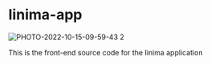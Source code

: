 # Iinima-app

![PHOTO-2022-10-15-09-59-43 2](https://user-images.githubusercontent.com/36531734/196195676-931e9f7d-dc5a-487a-8b3e-8d59b4f9fb83.jpg)

This is the front-end source code for the Iinima application
